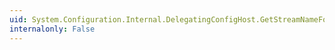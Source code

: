 ```yaml
---
uid: System.Configuration.Internal.DelegatingConfigHost.GetStreamNameForConfigSource(System.String,System.String)
internalonly: False
---
```

